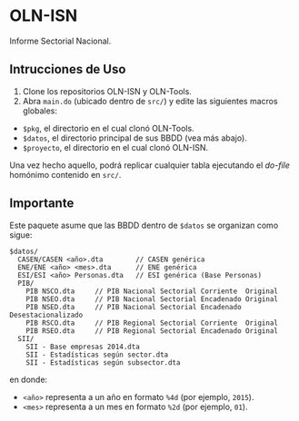 OLN-ISN
=======

Informe Sectorial Nacional.

Intrucciones de Uso
-------------------

1. Clone los repositorios OLN-ISN y OLN-Tools.
2. Abra ``main.do`` (ubicado dentro de ``src/``) y edite las siguientes
macros globales:
  * ``$pkg``, el directorio en el cual clonó OLN-Tools.
  * ``$datos``, el directorio principal de sus BBDD (vea más abajo).
  * ``$proyecto``, el directorio en el cual clonó OLN-ISN.
  
Una vez hecho aquello, podrá replicar cualquier tabla ejecutando el _do-file_
homónimo contenido en ``src/``.

Importante
----------

Este paquete asume que las BBDD dentro de ``$datos`` se organizan como sigue:
```
$datos/
  CASEN/CASEN <año>.dta        // CASEN genérica
  ENE/ENE <año> <mes>.dta      // ENE genérica
  ESI/ESI <año> Personas.dta   // ESI genérica (Base Personas)
  PIB/
    PIB NSCO.dta     // PIB Nacional Sectorial Corriente  Original
    PIB NSEO.dta     // PIB Nacional Sectorial Encadenado Original
    PIB NSED.dta     // PIB Nacional Sectorial Encadenado Desestacionalizado
    PIB RSCO.dta     // PIB Regional Sectorial Corriente  Original
    PIB RSEO.dta     // PIB Regional Sectorial Encadenado Original
  SII/
    SII - Base empresas 2014.dta
    SII - Estadísticas según sector.dta
    SII - Estadísticas según subsector.dta
```
en donde:
- ``<año>`` representa a un año en formato ``%4d`` (por ejemplo, ``2015``).
- ``<mes>`` representa a un mes en formato ``%2d`` (por ejemplo, ``01``).
